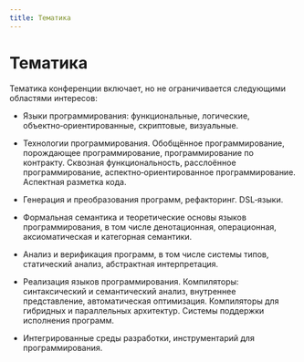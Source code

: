 ```yaml
---
title: Тематика
---
```


# Тематика

Тематика конференции включает, но не ограничивается 
следующими областями интересов:

* Языки программирования: функциональные, логические, объектно‑ориентированные, скриптовые, визуальные.

* Технологии программирования. Обобщённое программирование, порождающее 
    программирование, программирование по контракту. Сквозная функциональность, 
    расслоённое программирование, аспектно‑ориентированное программирование. 
    Аспектная разметка кода.

* Генерация и преобразования программ, рефакторинг. 
    DSL‑языки.

* Формальная семантика и теоретические основы языков программирования, 
    в том числе денотационная, операционная, 
    аксиоматическая и категорная семантики.

* Анализ и верификация программ, в том числе системы типов, 
    статический анализ, абстрактная интерпретация.

* Реализация языков программирования. 
    Компиляторы: синтаксический и семантический анализ, 
    внутреннее представление, автоматическая оптимизация. 
    Компиляторы для гибридных и параллельных архитектур.
    Системы поддержки исполнения программ.

* Интегрированные среды разработки, 
    инструментарий для программирования.


